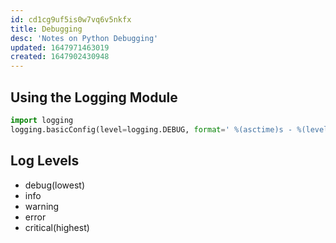 ```yaml
---
id: cd1cg9uf5is0w7vq6v5nkfx
title: Debugging
desc: 'Notes on Python Debugging'
updated: 1647971463019
created: 1647902430948
---
```

## Using the Logging Module

```python
import logging
logging.basicConfig(level=logging.DEBUG, format=' %(asctime)s - %(levelname)s- %(message)s')
```

## Log Levels

- debug(lowest)
- info
- warning
- error
- critical(highest)

